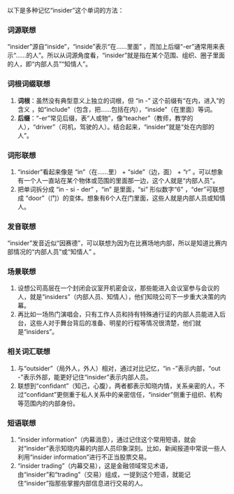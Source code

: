 以下是多种记忆“insider”这个单词的方法：

### 词源联想
“insider”源自“inside”，“inside”表示“在……里面” ，而加上后缀“-er”通常用来表示“……的人”。所以从词源角度看，“insider”就是指在某个范围、组织、圈子里面的人，即“内部人员”“知情人”。

### 词根词缀联想
1. **词根**：虽然没有典型意义上独立的词根，但 “in -” 这个前缀有“在内，进入”的含义 ，如“include”（包含，把……包括在内），“inside”（在里面）等词。
2. **后缀**：“-er”常见后缀，表“人或物”，像“teacher”（教师，教学的人），“driver”（司机，驾驶的人）。结合起来，“insider”就是“处在内部的人”。

### 词形联想
1. “insider”看起来像是 “in”（在……里） + “side”（边，面） + “r” 。可以想象有一个人一直站在某个物体或范围的里面那一边，这个人就是“内部人员”。
2. 把单词拆分成 “in - si - der” ，“in” 是里面，“si” 形似数字“6” ，“der”可联想成 “door”（门）的变体。想象有6个人在门里面，这些人就是内部人员或知情人。

### 发音联想
“insider”发音近似“因赛德”，可以联想为因为在比赛场地内部，所以是知道比赛内部情况的“内部人员”或“知情人” 。

### 场景联想
1. 设想公司高层在一个封闭会议室开机密会议，那些能进入会议室参与会议的人，就是“insiders”（内部人员、知情人），他们知晓公司下一步重大决策的内幕。
2. 再比如一场热门演唱会，只有工作人员和持有特殊通行证的内部人员能进入后台，这些人对于舞台背后的准备、明星的行程等情况很清楚，他们就是“insiders”。

### 相关词汇联想
1. 与“outsider”（局外人，外人）相对，通过对比记忆，“in -”表示内部，“out -”表示外部，能更好记住“insider”表示内部人员。
2. 联想到“confidant”（知己，心腹），两者都表示知晓内情，关系亲密的人，不过“confidant”更侧重于私人关系中的亲密信任，“insider”侧重于组织、机构等范围内的内部身份。

### 短语联想
1. “insider information”（内幕消息），通过记住这个常用短语，就会对“insider”表示知晓内幕的内部人员印象深刻。比如，新闻报道中常说一些人利用“insider information”进行不正当股票交易。
2. “insider trading”（内幕交易），这是金融领域常见术语，由“insider”和“trading”（交易）组成，一提到这个短语，就能记住“insider”指那些掌握内部信息进行交易的人。 